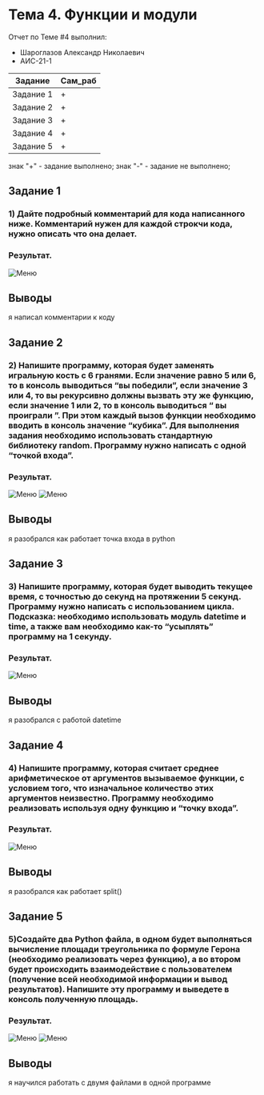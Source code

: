 # Тема 4. Функции и модули
Отчет по Теме #4 выполнил:
- Шароглазов Александр Николаевич
- АИС-21-1

| Задание | Сам_раб | 
| ------ | ------ | 
| Задание 1 | + |
| Задание 2 | + |
| Задание 3 | + |
| Задание 4 | + |
| Задание 5 | + |

знак "+" - задание выполнено; знак "-" - задание не выполнено;

## Задание 1
### 1) Дайте подробный комментарий для кода написанного ниже. Комментарий нужен для каждой строкчи кода, нужно описать что она делает.

### Результат.
![Меню](https://github.com/Ashlender/LPR/blob/lab_4/pic/01.png)
## Выводы 
я написал комментарии к коду

## Задание 2
### 2) Напишите программу, которая будет заменять игральную кость с 6 гранями. Если значение равно 5 или 6, то в консоль выводиться “вы победили”, если значение 3 или 4, то вы рекурсивно должны вызвать эту же функцию, если значение 1 или 2, то  в консоль выводиться “ вы проиграли ”. При этом каждый вызов функции необходимо вводить в консоль значение “кубика”. Для выполнения задания необходимо использовать стандартную библиотеку random. Программу нужно написать с одной “точкой входа”.

### Результат.
![Меню](https://github.com/Ashlender/LPR/blob/lab_4/pic/02.jpg)
![Меню](https://github.com/Ashlender/LPR/blob/lab_4/pic/03.jpg)
## Выводы 
я разобрался как работает точка входа в python

## Задание 3
### 3) Напишите программу, которая будет выводить текущее время, с точностью до секунд на протяжении 5 секунд.  Программу нужно написать с использованием цикла. Подсказка: необходимо использовать модуль datetime и time, а также вам необходимо как-то “усыплять” программу на 1 секунду.

### Результат.
![Меню](https://github.com/Ashlender/LPR/blob/lab_4/pic/04.jpg)
## Выводы
я разобрался с работой datetime

## Задание 4
### 4) Напишите программу, которая считает среднее арифметическое от аргументов вызываемое функции, с условием того, что изначальное количество этих аргументов неизвестно. Программу необходимо реализовать используя одну функцию и “точку входа”.

### Результат.
![Меню](https://github.com/Ashlender/LPR/blob/lab_4/pic/05.jpg)
## Выводы
я разобрался как работает split()

## Задание 5
### 5)Создайте два Python файла, в одном будет выполняться вычисление площади треугольника по формуле Герона (необходимо реализовать через функцию), а во втором будет происходить взаимодействие с пользователем (получение всей необходимой информации и вывод результатов). Напишите эту программу и выведете в консоль полученную площадь.

### Результат.
![Меню](https://github.com/Ashlender/LPR/blob/lab_4/pic/06.jpg)
![Меню](https://github.com/Ashlender/LPR/blob/lab_4/pic/07.jpg)
## Выводы
я научился работать с двумя файлами в одной программе

